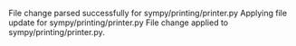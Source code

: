 File change parsed successfully for sympy/printing/printer.py
Applying file update for sympy/printing/printer.py
File change applied to sympy/printing/printer.py.
